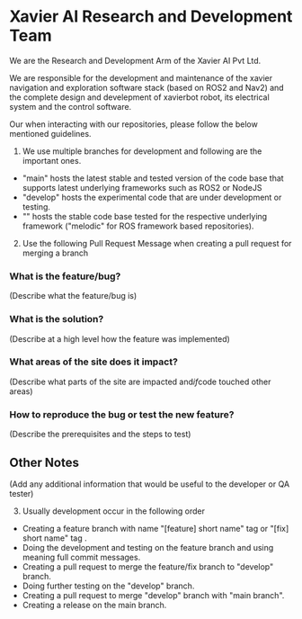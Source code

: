 # Xavier AI Research and Development Team

We are the Research and Development Arm of the Xavier AI Pvt Ltd.

We are responsible for the development and maintenance of the xavier navigation and exploration software stack (based on ROS2 and Nav2) and the complete design and develepment of xavierbot robot, its electrical system and the control software.

Our when interacting with our repositories, please follow the below mentioned guidelines.

1. We use multiple branches for development and following are the important ones.
  - "main" hosts the latest stable and tested version of the code base that supports latest underlying frameworks such as ROS2 or NodeJS
  - "develop" hosts the experimental code that are under development or testing.
  - "<distro name>" hosts the stable code base tested for the respective underlying framework ("melodic" for ROS framework based repositories).
  
2. Use the following Pull Request Message when creating a pull request for merging a branch
  
  ### What is the feature/bug?
  (Describe what the feature/bug is)
  
  ### What is the solution?
  (Describe at a high level how the feature was implemented)
  
  ### What areas of the site does it impact?
  (Describe what parts of the site are impacted and*if*code touched other areas)
  
  ### How to reproduce the bug or test the new feature?
  (Describe the prerequisites and the steps to test)
  
  ## Other Notes
  (Add any additional information that would be useful to the developer or QA tester)
  
3. Usually development occur in the following order
  - Creating a feature branch with name "[feature] short name" tag or "[fix] short name" tag .
  - Doing the development and testing on the feature branch and using meaning full commit messages.
  - Creating a pull request to merge the feature/fix branch to "develop" branch.
  - Doing further testing on the "develop" branch.
  - Creating a pull request to merge "develop" branch with "main branch".
  - Creating a release on the main branch.
